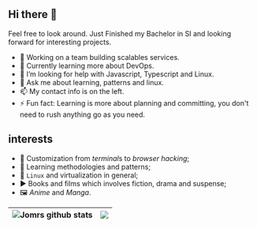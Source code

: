 ## Hi there 👋
Feel free to look around. Just Finished my Bachelor in SI and looking forward for interesting projects.
- 🔭 Working on a team building scalables services. 
- 🌱 Currently learning more about DevOps.
- 🤔 I’m looking for help with Javascript, Typescript and Linux.
- 💬 Ask me about learning, patterns and linux.
- 📫 My contact info is on the left.
- ⚡ Fun fact: Learning is more about planning and committing, you don't need to rush anything go as you need.

## interests
- 🎨 Customization from *terminal*s to *browser hacking*;
- 📖 Learning methodologies and patterns;
- 🐧 `Linux` and virtualization in general;
- ▶️ Books and films which involves fiction, drama and suspense;
- 🖼️ *Anime* and *Manga*.

| <img align="center" src="https://github-readme-stats.vercel.app/api?username=jomrs&show_icons=true&count_private=true&theme=buefy&hide_border=true" alt="Jomrs github stats" />| <img align="center" src="https://github-readme-stats.vercel.app/api/top-langs/?username=jomrs&layout=compact&count_private=true&theme=buefy&hide_border=true" /> |
| -------------------- | ------------------- |

